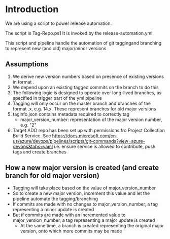 # Introduction 
We are using a script to power release automation.

The script is Tag-Repo.ps1
It is invoked by the release-automation.yml

This script and pipeline handle the automation of git taggingand branching to represent new (and old) major/minor versions

## Assumptions
  1. We derive new version numbers based on presence of existing versions in format <major>.<minor>
  1. We depend upon an existing tagged commits on the branch to do this
  1. The following logic is designed to operate over long-lived branches, as specified in trigger part of the yml pipeline
  1. Tagging will only occur on the master branch and branches of the format <digits>.x, e.g. 14.x. These represent branches for old major versions
  1. taginfo.json contains metadata required to correctly tag
      - major_version_number: representation of the major version number, e.g. "2"
  1. Target ADO repo has been set up with permissions fro Project Collection Build Service. See https://docs.microsoft.com/en-us/azure/devops/pipelines/scripts/git-commands?view=azure-devops&tabs=yaml
      i.e. ensure service is allowed to contribute, push tags and create branches
  
## How a new major version is created (and create branch for old major version)

- Tagging will take place based on the value of major_version_number
- So to create a new major version, increment this value and let the pipeline automate the tagging/branching
- If commits are made with no changes to major_version_number, a tag representing a minor update is created
- But if commits are made with an incremented value to major_version_number, a tag representing a major update is created
  - At the same time, a branch is created representing the original major version, onto which more commits may be made
